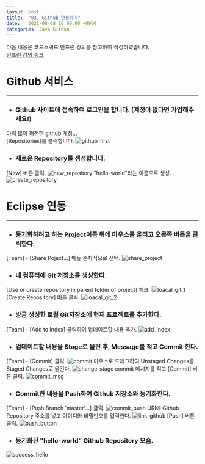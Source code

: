 ```yaml
---
layout: post
title:  "03. Github 연동하기"
date:   2021-08-08 10:00:00 +0900
categories: Java Github
---
```

다음 내용은 코드스쿼드 인프런 강의를 참고하여 작성하였습니다.  
[인프런 강의 링크](https://www.inflearn.com/course/java-codesquad/dashboard)

# Github 서비스
-----
* ### Github 사이트에 접속하여 로그인을 합니다. (계정이 없다면 가입해주세요!)
아직 많이 허전한 github 계정...  
[Repositories]를 클릭합니다.
![github_first](/assets/img/github_first.png)

* ### 새로운 Repository를 생성합니다. 
[New] 버튼 클릭.
![new_repository](/assets/img/new_repository.png)
"hello-world"라는 이름으로 생성.
![create_repository](/assets/img/create_repository.png)

# Eclipse 연동
-----
* ### 동기화하려고 하는 Project이름 위에 마우스를 올리고 오른쪽 버튼을 클릭한다.
[Team] - [Share Poject...] 메뉴 순차적으로 선택.
![share_project](/assets/img/share_project.png)

* ### 내 컴퓨터에 Git 저장소를 생성한다.
[Use or create repository in parent folder of project] 체크.
![loacal_git_1](/assets/img/local_git_1.png)
[Create Repository] 버튼 클릭.
![loacal_git_2](/assets/img/local_git_2.png)

* ### 방금 생성한 로컬 Git저장소에 현재 프로젝트를 추가한다.
[Team] - [Add to Index] 클릭하여 업데이트할 내용 추가.
![add_index](/assets/img/add_index.png)

* ### 업데이트할 내용을 Stage로 올린 후, Message를 적고 Commit 한다.
[Team] - [Commit] 클릭.
![commit](/assets/img/commit.png)
마우스로 드래그하여 Unstaged Changes를 Staged Changes로 옮긴다.
![change_stage](/assets/img/change_stage.png)
commit 메시지를 적고 [Commit] 버튼 클릭.
![commit_msg](/assets/img/commit_msg.png)

* ### Commit한 내용을 Push하여 Github 저장소와 동기화한다.
[Team] - [Push Branch 'master'...] 클릭.
![commit_push](/assets/img/commit_push.png)
URI에 Github Repository 주소를 넣고 아이디와 비밀번호를 입력한다.
![link_github](/assets/img/link_github.png)
[Push] 버튼 클릭.
![push_button](/assets/img/push_button.png)

  
* ### 동기화된 "hello-world" Github Repository 모습.
![success_hello](/assets/img/success_hello.png)